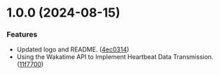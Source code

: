# 1.0.0 (2024-08-15)


### Features

* Updated logo and README. ([4ec0314](https://github.com/b-yp/logseq-wakatime/commit/4ec031426a79bd4ba81ef87dac86181cd22b2182))
* Using the Wakatime API to Implement Heartbeat Data Transmission. ([11f7700](https://github.com/b-yp/logseq-wakatime/commit/11f7700ecb47be33a9d2606cea703c53eaf77a1e))
